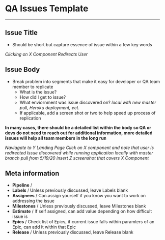 # QA Issues Template

---

## Issue Title

- Should be short but capture essence of issue within a few key words

_Clicking on X Component Redirects User_

## Issue Body

- Break problem into segments that make it easy for developer or QA team member to replicate
  - What is the issue?
  - How did I get to issue?
  - What enviornment was issue discovered on?
    _local with new master pull, Heroku deployment, ect._
  - If applicable, add a screen shot or two to help speed up process of replication

**In many cases, there should be a detailed list within the body so QA or devs do not need to reach out for additional information, more detailed issues will help all team members in the long run**

_Naviagate to Y Landing Page_
_Click on X component and note that user is redirected_
_Issue discovered while running application locally with master branch pull from 5/19/20_
_Insert Z screenshot that covers X Component_

## Meta information

[//]: <> (Pipeline needs additional discussion, as does much of the meta information, could be helpful to address how 'previously discussed' would happen if that is the route we want to take)

- **Pipeline** /
- **Labels** / Unless previously discussed, leave Labels blank
- **Assignees** / Can assign yourself if you know you want to work on addressing the issue
- **Milestones** / Unless previously discussed, leave Milestones blank
- **Estimate** / If self assigned, can add value depending on how difficult issue is
- **Epics** / Check list of Epics, if current issue falls within paramters of an Epic, can add it within that Epic
- **Release** / Unless previously discussed, leave Release blank
